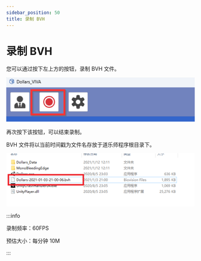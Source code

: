 ```yaml
---
sidebar_position: 50
title: 录制 BVH
---
```


# 录制 BVH

您可以通过按下左上方的按钮，录制 BVH 文件。

![](../img/2023-11-02_17_34_10-Dollars_VIVA.png#center)

再次按下该按钮，可以结束录制。

BVH 文件将以当前时间戳为文件名存放于道乐师程序根目录下。

![](../img/FqatAo8HDqyF9Q4MCynMGf9YWDZt.png#center)

:::info

录制频率：60FPS
 
预估大小：每分钟 10M

:::
